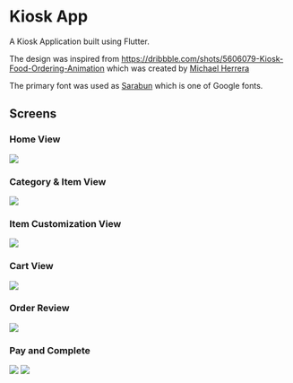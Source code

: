 # Kiosk App

A Kiosk Application built using Flutter.

The design was inspired from https://dribbble.com/shots/5606079-Kiosk-Food-Ordering-Animation which was created by [Michael Herrera](https://dribbble.com/mike_herrera)

The primary font was used as [Sarabun](https://fonts.google.com/specimen/Sarabun?preview.text=12.34567890%20APETIZERS%20Total%20of&preview.text_type=custom&category=Serif,Sans+Serif,Display) which is one of Google fonts.

## Screens

### Home View
![](docs/images/home-screen.png)
### Category & Item View
![](docs/images/item-view.png)

### Item Customization View
![](docs/images/addon-view.png)

### Cart View
![](docs/images/cart-view.png)

### Order Review
![](docs/images/order-review.png)

### Pay and Complete
![](docs/images/card-swipe.png)
![](docs/images/order-complete.png)